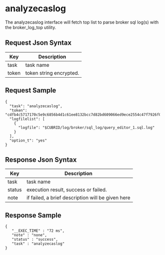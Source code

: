# analyzecaslog

The analyzecaslog interface will fetch top list to parse broker sql log(s) with the broker_log_top utility.

## Request Json Syntax

| **Key** | **Description** |
| --- | --- |
| task | task name |
| token | token string encrypted. |

## Request Sample

```
{
  "task": "analyzecaslog",
  "token": "cdfb4c5717170c5e9c6856b4d1c61ee8132bcc7d82bd609066ed9ece2554c47f7926f07dd201b6aa",
  "logfilelist": [
    {
      "logfile": "$CUBRID/log/broker/sql_log/query_editor_1.sql.log"
    }
  ],
  "option_t": "yes"
}
```

## Response Json Syntax

| **Key** | **Description** |
| --- | --- |
| task | task name |
| status | execution result, success or failed. |
| note | if failed, a brief description will be given here |

## Response Sample

```
{
   "__EXEC_TIME" : "72 ms",
   "note" : "none",
   "status" : "success",
   "task" : "analyzecaslog"
}
```
